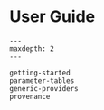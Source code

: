 # User Guide

```{toctree}
---
maxdepth: 2
---

getting-started
parameter-tables
generic-providers
provenance
```
